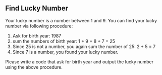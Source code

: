##  Find Lucky Number

Your lucky number is a number between 1 and 9. 
You can find your lucky number via following procedure:

1. Ask for birth year: 1987
2. sum the numbers of birth year: 1 + 9 + 8 + 7 = 25
3. Since 25 is not a number, you again sum the number of 25: 2 + 5 = 7
4. Since 7 is a number, you found your lucky number.

Please write a code that ask for birth year and output the lucky number using the above procedure.


